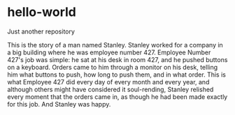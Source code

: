 # hello-world
Just another repository

This is the story of a man named Stanley. Stanley worked for a company in a big building where he was employee number 427. Employee Number 427's job was simple: he sat at his desk in room 427, and he pushed buttons on a keyboard. Orders came to him through a monitor on his desk, telling him what buttons to push, how long to push them, and in what order. This is what Employee 427 did every day of every month and every year, and although others might have considered it soul-rending, Stanley relished every moment that the orders came in, as though he had been made exactly for this job. And Stanley was happy.
